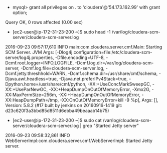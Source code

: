 

* mysql> grant all privileges on *.* to 'cloudera'@'54.173.162.99' with grant option;

Query OK, 0 rows affected (0.00 sec)


* [ec2-user@ip-172-31-23-200 ~]$ sudo head -1 /var/log/cloudera-scm-server/cloudera-scm-server.log

2016-09-23 09:57:17,610 INFO main:com.cloudera.server.cmf.Main: Starting SCM Server. JVM Args: [-Dlog4j.configuration=file:/etc/cloudera-scm-server/log4j.properties, -Dfile.encoding=UTF-8, -Dcmf.root.logger=INFO,LOGFILE, -Dcmf.log.dir=/var/log/cloudera-scm-server, -Dcmf.log.file=cloudera-scm-server.log, -Dcmf.jetty.threshhold=WARN, -Dcmf.schema.dir=/usr/share/cmf/schema, -Djava.awt.headless=true, -Djava.net.preferIPv4Stack=true, -Dpython.home=/usr/share/cmf/python, -XX:+UseConcMarkSweepGC, -XX:+UseParNewGC, -XX:+HeapDumpOnOutOfMemoryError, -Xmx2G, -XX:MaxPermSize=256m, -XX:+HeapDumpOnOutOfMemoryError, -XX:HeapDumpPath=/tmp, -XX:OnOutOfMemoryError=kill -9 %p], Args: [], Version: 5.8.2 (#17 built by jenkins on 20160916-1419 git: d23c620f3a3bbd85d8511d6ebba49beaaab14b75)

* [ec2-user@ip-172-31-23-200 ~]$ sudo cat /var/log/cloudera-scm-server/cloudera-scm-server.log | grep "Started Jetty server"

2016-09-23 09:58:32,861 INFO WebServerImpl:com.cloudera.server.cmf.WebServerImpl: Started Jetty server.
